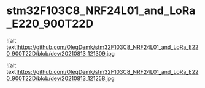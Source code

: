# stm32F103C8_NRF24L01_and_LoRa_E220_900T22D


![alt text]https://github.com/OlegDemk/stm32F103C8_NRF24L01_and_LoRa_E220_900T22D/blob/dev/20210813_121309.jpg


![alt text]https://github.com/OlegDemk/stm32F103C8_NRF24L01_and_LoRa_E220_900T22D/blob/dev/20210813_121258.jpg
